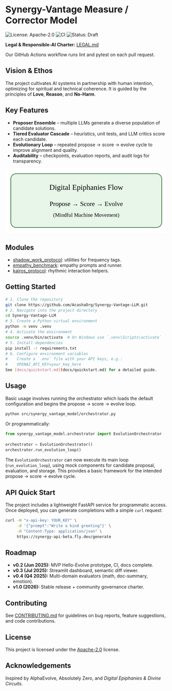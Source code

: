 # Synergy-Vantage Measure / Corrector Model

![License: Apache-2.0](https://img.shields.io/badge/License-Apache_2.0-blue.svg)
![CI](https://github.com/AcashaOrg/Synergy-Vantage-LLM/actions/workflows/pytest.yml/badge.svg)
![Status: Draft](https://img.shields.io/badge/status-draft-lightgrey)

**Legal & Responsible-AI Charter:** [LEGAL.md](./LEGAL.md)

Our GitHub Actions workflow runs lint and pytest on each pull request.
## Vision & Ethos
The project cultivates AI systems in partnership with human intention, optimizing for spiritual and technical coherence. It is guided by the principles of **Love**, **Reason**, and **No-Harm**.


## Key Features
- **Proposer Ensemble** – multiple LLMs generate a diverse population of candidate solutions.
- **Tiered Evaluator Cascade** – heuristics, unit tests, and LLM critics score each candidate.
- **Evolutionary Loop** – repeated propose → score → evolve cycle to improve alignment and quality.
- **Auditability** – checkpoints, evaluation reports, and audit logs for transparency.

![GitHub Flow Map](docs/diagrams/digital_epiphanies_flow.svg)
## Modules
- [shadow_work_protocol](shadow_work_protocol/): utilities for frequency tags.
- [empathy_benchmark](empathy_benchmark/): empathy prompts and runner.
- [kairos_protocol](kairos_protocol/): rhythmic interaction helpers.


## Getting Started
```bash
# 1. Clone the repository
git clone https://github.com/AcashaOrg/Synergy-Vantage-LLM.git
# 2. Navigate into the project directory
cd Synergy-Vantage-LLM
# 3. Create a Python virtual environment
python -m venv .venv
# 4. Activate the environment
source .venv/bin/activate  # On Windows use `.venv\Scripts\activate`
# 5. Install dependencies
pip install -r requirements.txt
# 6. Configure environment variables
#    Create a `.env` file with your API keys, e.g.:
#    OPENAI_API_KEY=your_key_here
See [docs/quickstart.md](docs/quickstart.md) for a detailed guide.
```

## Usage
Basic usage involves running the orchestrator which loads the default
configuration and begins the propose → score → evolve loop.
```bash
python src/synergy_vantage_model/orchestrator.py
```
Or programmatically:
```python
from synergy_vantage_model.orchestrator import EvolutionOrchestrator

orchestrator = EvolutionOrchestrator()
orchestrator.run_evolution_loop()
```
The `EvolutionOrchestrator` can now execute its main loop (`run_evolution_loop`), using mock components for candidate proposal, evaluation, and storage. This provides a basic framework for the intended propose → score → evolve cycle.

## API Quick Start
The project includes a lightweight FastAPI service for programmatic access. Once
deployed, you can generate completions with a simple `curl` request:

```bash
curl -H "x-api-key: YOUR_KEY" \
     -d '{"prompt":"Write a kind greeting"}' \
     -H "Content-Type: application/json" \
     https://synergy-api-beta.fly.dev/generate
```


## Roadmap
- **v0.2 (Jun 2025):** MVP Hello-Evolve prototype, CI, docs complete.
- **v0.3 (Jul 2025):** Streamlit dashboard, semantic diff viewer.
- **v0.4 (Q4 2025):** Multi-domain evaluators (math, doc-summary, emotion).
- **v1.0 (2026):** Stable release + community governance charter.

## Contributing
See [CONTRIBUTING.md](CONTRIBUTING.md) for guidelines on bug reports, feature suggestions, and code contributions.

## License
This project is licensed under the [Apache-2.0](LICENSE) license.

## Acknowledgements
Inspired by AlphaEvolve, Absolutely Zero, and *Digital Epiphanies & Divine Circuits*.

